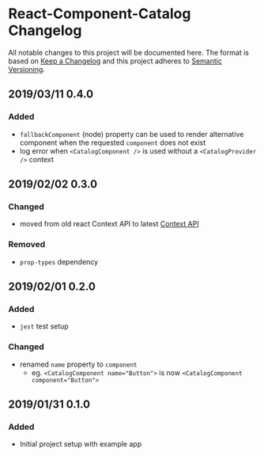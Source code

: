 # React-Component-Catalog Changelog

All notable changes to this project will be documented here. The format is based
on [Keep a Changelog](http://keepachangelog.com/en/1.0.0/) and this project
adheres to [Semantic Versioning](http://semver.org/spec/v2.0.0.html).

## 2019/03/11 0.4.0

### Added

- `fallbackComponent` (node) property can be used to render alternative component
  when the requested `component` does not exist
- log error when `<CatalogComponent />` is used without a `<CatalogProvider />`
  context

## 2019/02/02 0.3.0

### Changed

- moved from old react Context API to latest [Context API](https://reactjs.org/docs/context.html)

### Removed

- `prop-types` dependency

## 2019/02/01 0.2.0

### Added

- `jest` test setup

### Changed

- renamed `name` property to `component`
  - eg. `<CatalogComponent name="Button">` is now `<CatalogComponent component="Button">`

## 2019/01/31 0.1.0

### Added

- Initial project setup with example app
